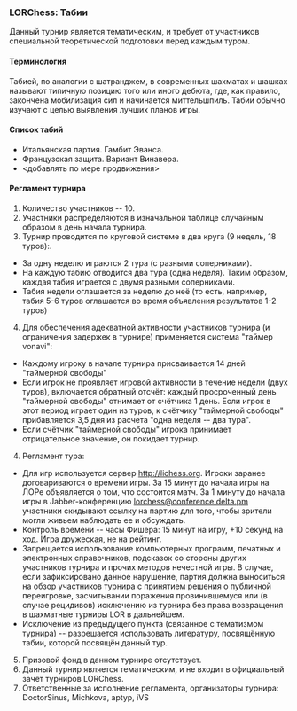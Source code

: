 ### LORChess: Табии

Данный турнир является тематическим, и требует от участников специальной теоретической подготовки перед каждым туром.

#### Терминология

Табией, по аналогии с шатранджем, в современных шахматах и шашках называют типичную позицию того или иного дебюта, где, как правило, закончена мобилизация сил и начинается миттельшпиль. Табии обычно изучают с целью выявления лучших планов игры.

#### Список табий

* Итальянская партия. Гамбит Эванса.
* Французская защита. Вариант Винавера.
* <добавлять по мере продвижения>

#### Регламент турнира

1. Количество участников -- 10.
2. Участники распределяются в изначальной таблице случайным образом в день начала турнира.
3. Турнир проводится по круговой системе в два круга (9 недель, 18 туров):.
  - За одну неделю играются 2 тура (с разными соперниками).
  - На каждую табию отводится два тура (одна неделя). Таким образом, каждая табия играется с двумя разными соперниками.
  - Табия недели оглашается за неделю до неё (то есть, например, табия 5-6 туров оглашается во время объявления результатов 1-2 туров)
4. Для обеспечения адекватной активности участников турнира (и ограничения задержек в турнире) применяется система "таймер vonavi":
  - Каждому игроку в начале турнира присваивается 14 дней "таймерной свободы"
  - Если игрок не проявляет игровой активности в течение недели (двух туров), включается обратный отсчёт: каждый просроченный день "таймерной свободы" отнимает от счётчика 1 день. Если игрок в этот период играет один из туров, к счётчику "таймерной свободы" прибавляется 3,5 дня из расчета "одна неделя -- два тура".
  - Если счётчик "таймерной свободы" игрока принимает отрицательное значение, он покидает турнир.
4. Регламент тура:
  - Для игр используется сервер http://lichess.org. Игроки заранее договариваются о времени игры. За 15 минут до начала игры на ЛОРе объявляется о том, что состоится матч. За 1 минуту до начала игры в Jabber-конференцию lorchess@conference.delta.pm участники скидывают ссылку на партию для того, чтобы зрители могли живьем наблюдать ее и обсуждать.
  - Контроль времени -- часы Фишера: 15 минут на игру, +10 секунд на ход. Игра дружеская, не на рейтинг.
  - Запрещается использование компьютерных программ, печатных и электронных справочников, подсказок со стороны других участников турнира и прочих методов нечестной игры. В случае, если зафиксировано данное нарушение, партия должна выноситься на обзор участников турнира с принятием решения о публичной переигровке, засчитывании поражения провинившемуся или (в случае рецидивов) исключению из турнира без права возвращения в шахматные турниры LOR в дальнейшем.
  - Исключение из предыдущего пункта (связанное с тематизмом турнира) -- разрешается использовать литературу, посвящённую табии, которой посвящён данный тур.
5. Призовой фонд в данном турнире отсутствует.
6. Данный турнир является тематическим, и не входит в официальный зачёт турниров LORChess.
7. Ответственные за исполнение регламента, организаторы турнира: DoctorSinus, Michkova, aptyp, iVS

